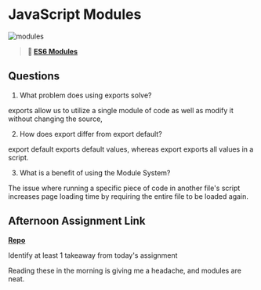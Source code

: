 # JavaScript Modules

![modules](https://bcw.blob.core.windows.net/public/img/1015719031845190)

> **📖 [ES6 Modules](https://codeworksacademy.com/fs-student-guide/resources/wk3/01-Modules)**

## Questions

1. What problem does using exports solve?

exports allow us to utilize a single module of code as well as modify it without changing the source,

2. How does export differ from export default?

export default exports default values, whereas export exports all values in a script.


3. What is a benefit of using the Module System?



The issue where running a specific piece of code in another file's script increases page loading time by requiring the entire file to be loaded again.
## Afternoon Assignment Link

**[Repo](https://github.com/DonlynFGI/slapGameMVC)**

Identify at least 1 takeaway from today's assignment

Reading these in the morning is giving me a headache, and modules are neat.